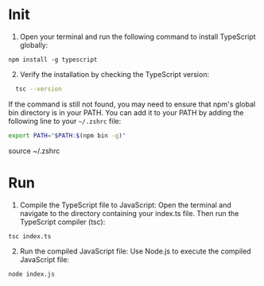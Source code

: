 # Init

1. Open your terminal and run the following command to install TypeScript globally:
```
npm install -g typescript
```

2. Verify the installation by checking the TypeScript version:    
```bash
  tsc --version
```

If the command is still not found, you may need to ensure that npm's global bin directory is in your PATH. You can add it to your PATH by adding the following line to your `~/.zshrc` file:


```sh
export PATH="$PATH:$(npm bin -g)"
```

source ~/.zshrc

# Run
1. Compile the TypeScript file to JavaScript: Open the terminal and navigate to the directory containing your index.ts file. Then run the TypeScript compiler (tsc):
```
tsc index.ts
```

2. Run the compiled JavaScript file: Use Node.js to execute the compiled JavaScript file:
```
node index.js
```



